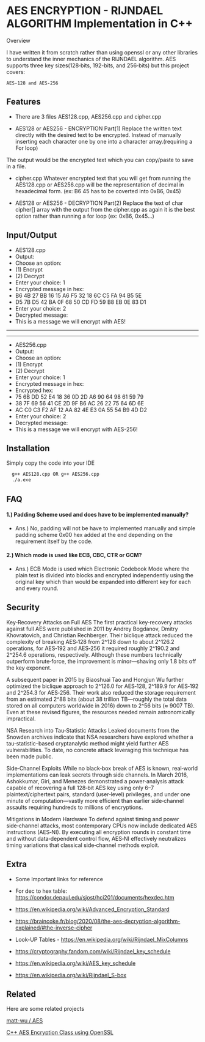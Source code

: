 
# AES ENCRYPTION - RIJNDAEL ALGORITHM Implementation in C++

Overview

I have written it from scratch rather than using openssl or any other libraries to understand the inner mechanics of the RIJNDAEL algorithm. AES supports three key sizes(128‑bits, 192-bits, and 256‑bits) but this project covers:

    AES‑128 and AES‑256 




## Features

- There are 3 files AES128.cpp, AES256.cpp and cipher.cpp

- AES128 or AES256 - ENCRYPTION Part(1)
Replace the written text directly with the desired text to be encrypted. Instead of manually inserting each character one by one into a character array.(requiring a For loop)

The output would be the encrypted text which you can copy/paste to save in a file.

- cipher.cpp 
Whatever encrypted text that you will get from running the AES128.cpp or AES256.cpp will be the representation of decimal in hexadecimal form. 
(ex: B6 45 has to be coverted into 0xB6, 0x45) 

- AES128 or AES256 - DECRYPTION Part(2)
Replace the text of char cipher[] array with the output from the cipher.cpp as again it is the best option rather than running a for loop
(ex: 0xB6, 0x45...)


## Input/Output


- AES128.cpp
- Output:
- Choose an option: 
- (1) Encrypt
- (2) Decrypt
- Enter your choice: 1
- Encrypted message in hex:
- B6 4B 27 BB 16 15 A6 F5 32 18 6C C5 FA 94 B5 5E
- D5 7B D5 42 BA 0F 68 50 CD FD 59 B8 EB 0E 83 D1
- Enter your choice: 2
- Decrypted message:
- This is a message we will encrypt with AES!

- --
- --

- AES256.cpp
- Output:
- Choose an option: 
- (1) Encrypt
- (2) Decrypt
- Enter your choice: 1
- Encrypted message in hex:
- Encrypted hex:
- 75 6B DD 52 E4 18 36 0D 2D A6 90 64 98 61 59 79
- 38 7F 69 56 41 CE 2D 9F B6 AC 26 22 75 64 6D 6E
- AC C0 C3 F2 AF 12 AA 82 4E E3 0A 55 54 B9 4D D2
- Enter your choice: 2
- Decrypted message:
- This is a message we will encrypt with AES-256!
## Installation

Simply copy the code into your IDE

```bash
  g++ AES128.cpp OR g++ AES256.cpp
  ./a.exe
```
    
## FAQ

#### 1.) Padding Scheme used and does have to be implemented manually?

- Ans.) No, padding will not be have to implemented manually and simple padding scheme 0x00 hex added at the end depending on the requirement itself by the code.

#### 2.) Which mode is used like ECB, CBC, CTR or GCM?

- Ans.) ECB Mode is used which Electronic Codebook Mode where the plain text is divided into blocks and encrypted independently using the original key which than would be expanded into different key for each and every round.


## Security

Key‑Recovery Attacks on Full AES
The first practical key‑recovery attacks against full AES were published in 2011 by Andrey Bogdanov, Dmitry Khovratovich, and Christian Rechberger. Their biclique attack reduced the complexity of breaking AES‑128 from 2^128 down to about 2^126.2 operations, for AES‑192 and AES‑256 it required roughly 2^190.2 and 2^254.6 operations, respectively. Although these numbers technically outperform brute‑force, the improvement is minor—shaving only 1.8 bits off the key exponent.

A subsequent paper in 2015 by Biaoshuai Tao and Hongjun Wu further optimized the biclique approach to 2^126.0 for AES‑128, 2^189.9 for AES‑192 and 2^254.3 for AES‑256. Their work also reduced the storage requirement from an estimated 2^88 bits (about 38 trillion TB—roughly the total data stored on all computers worldwide in 2016) down to 2^56 bits (≈ 9007 TB). Even at these revised figures, the resources needed remain astronomically impractical.

NSA Research into Tau‑Statistic Attacks
Leaked documents from the Snowden archives indicate that NSA researchers have explored whether a tau‑statistic–based cryptanalytic method might yield further AES vulnerabilities. To date, no concrete attack leveraging this technique has been made public.

Side‑Channel Exploits
While no black‑box break of AES is known, real‑world implementations can leak secrets through side channels. In March 2016, Ashokkumar, Giri, and Menezes demonstrated a power‑analysis attack capable of recovering a full 128‑bit AES key using only 6–7 plaintext/ciphertext pairs, standard (user‑level) privileges, and under one minute of computation—vastly more efficient than earlier side‑channel assaults requiring hundreds to millions of encryptions.

Mitigations in Modern Hardware
To defend against timing and power side‑channel attacks, most contemporary CPUs now include dedicated AES instructions (AES‑NI). By executing all encryption rounds in constant time and without data‑dependent control flow, AES‑NI effectively neutralizes timing variations that classical side‑channel methods exploit.
## Extra

- Some Important links for reference

- For dec to hex table: https://condor.depaul.edu/sjost/hci201/documents/hexdec.htm

- https://en.wikipedia.org/wiki/Advanced_Encryption_Standard

- https://braincoke.fr/blog/2020/08/the-aes-decryption-algorithm-explained/#the-inverse-cipher

- Look-UP Tables - https://en.wikipedia.org/wiki/Rijndael_MixColumns

- https://cryptography.fandom.com/wiki/Rijndael_key_schedule

- https://en.wikipedia.org/wiki/AES_key_schedule

- https://en.wikipedia.org/wiki/Rijndael_S-box

## Related

Here are some related projects

[matt-wu / AES](https://github.com/matt-wu/AES)

[C++ AES Encryption Class using OpenSSL](https://codereview.stackexchange.com/questions/270139/c-aes-encryption-class)

